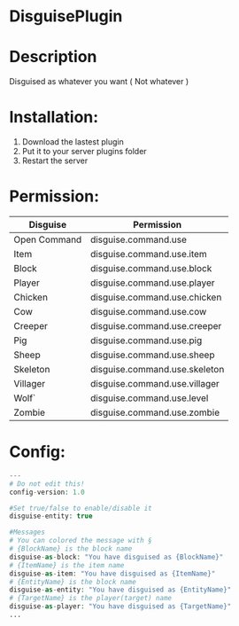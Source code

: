 # DisguisePlugin

# Description
Disguised as whatever you want ( Not whatever )

# Installation:
 1. Download the lastest plugin
 2. Put it to your server plugins folder
 3. Restart the server

# Permission:
| Disguise | Permission |
| --- | --- |
| Open Command | disguise.command.use |
| Item | disguise.command.use.item |
| Block | disguise.command.use.block |
| Player | disguise.command.use.player |
| Chicken | disguise.command.use.chicken |
| Cow | disguise.command.use.cow |
| Creeper | disguise.command.use.creeper |
| Pig | disguise.command.use.pig |
| Sheep | disguise.command.use.sheep |
| Skeleton | disguise.command.use.skeleton |
| Villager | disguise.command.use.villager |
| Wolf` | disguise.command.use.level |
| Zombie | disguise.command.use.zombie |

# Config:
```php
---
# Do not edit this!
config-version: 1.0

#Set true/false to enable/disable it
disguise-entity: true

#Messages
# You can colored the message with §
# {BlockName} is the block name
disguise-as-block: "You have disguised as {BlockName}"
# {ItemName} is the item name
disguise-as-item: "You have disguised as {ItemName}"
# {EntityName} is the block name
disguise-as-entity: "You have disguised as {EntityName}"
# {TargetName} is the player(target) name
disguise-as-player: "You have disguised as {TargetName}"
...
```
